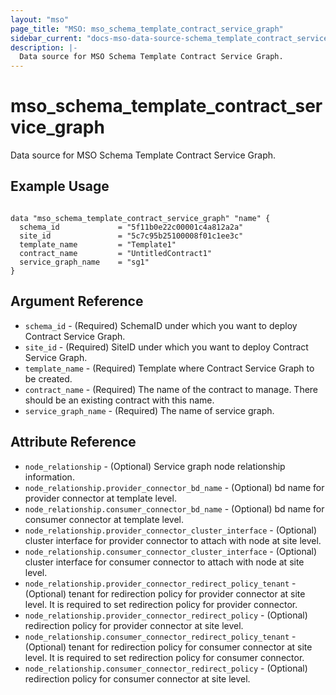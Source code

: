 ```yaml
---
layout: "mso"
page_title: "MSO: mso_schema_template_contract_service_graph"
sidebar_current: "docs-mso-data-source-schema_template_contract_service_graph"
description: |-
  Data source for MSO Schema Template Contract Service Graph.
---
```


# mso_schema_template_contract_service_graph #

Data source for MSO Schema Template Contract Service Graph.

## Example Usage ##

```hcl

data "mso_schema_template_contract_service_graph" "name" {
  schema_id             = "5f11b0e22c00001c4a812a2a"
  site_id               = "5c7c95b25100008f01c1ee3c"
  template_name         = "Template1"
  contract_name         = "UntitledContract1"
  service_graph_name    = "sg1"  
}

```

## Argument Reference ##

* `schema_id` - (Required) SchemaID under which you want to deploy Contract Service Graph.
* `site_id` - (Required) SiteID under which you want to deploy Contract Service Graph.
* `template_name` - (Required) Template where Contract Service Graph to be created.
* `contract_name` - (Required) The name of the contract to manage. There should be an existing contract with this name.
* `service_graph_name` - (Required) The name of service graph.


## Attribute Reference ##

* `node_relationship` - (Optional) Service graph node relationship information.
* `node_relationship.provider_connector_bd_name` - (Optional) bd name for provider connector at template level.
* `node_relationship.consumer_connector_bd_name` - (Optional) bd name for consumer connector at template level.
* `node_relationship.provider_connector_cluster_interface` - (Optional) cluster interface for provider connector to attach with node at site level. 
* `node_relationship.consumer_connector_cluster_interface` - (Optional) cluster interface for consumer connector to attach with node at site level.
* `node_relationship.provider_connector_redirect_policy_tenant` - (Optional) tenant for redirection policy for provider connector at site level. It is required to set redirection policy for provider connector.
* `node_relationship.provider_connector_redirect_policy` - (Optional) redirection policy for provider connector at site level.
* `node_relationship.consumer_connector_redirect_policy_tenant` - (Optional) tenant for redirection policy for consumer connector at site level. It is required to set redirection policy for consumer connector.
* `node_relationship.consumer_connector_redirect_policy` - (Optional) redirection policy for consumer connector at site level.


